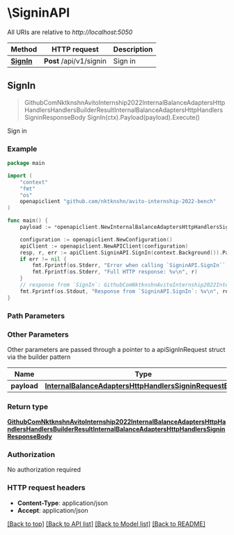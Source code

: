 # \SigninAPI

All URIs are relative to *http://localhost:5050*

Method | HTTP request | Description
------------- | ------------- | -------------
[**SignIn**](SigninAPI.md#SignIn) | **Post** /api/v1/signin | Sign in



## SignIn

> GithubComNktknshnAvitoInternship2022InternalBalanceAdaptersHttpHandlersHandlersBuilderResultInternalBalanceAdaptersHttpHandlersSigninResponseBody SignIn(ctx).Payload(payload).Execute()

Sign in



### Example

```go
package main

import (
	"context"
	"fmt"
	"os"
	openapiclient "github.com/nktknshn/avito-internship-2022-bench"
)

func main() {
	payload := *openapiclient.NewInternalBalanceAdaptersHttpHandlersSigninRequestBody() // InternalBalanceAdaptersHttpHandlersSigninRequestBody | Payload

	configuration := openapiclient.NewConfiguration()
	apiClient := openapiclient.NewAPIClient(configuration)
	resp, r, err := apiClient.SigninAPI.SignIn(context.Background()).Payload(payload).Execute()
	if err != nil {
		fmt.Fprintf(os.Stderr, "Error when calling `SigninAPI.SignIn``: %v\n", err)
		fmt.Fprintf(os.Stderr, "Full HTTP response: %v\n", r)
	}
	// response from `SignIn`: GithubComNktknshnAvitoInternship2022InternalBalanceAdaptersHttpHandlersHandlersBuilderResultInternalBalanceAdaptersHttpHandlersSigninResponseBody
	fmt.Fprintf(os.Stdout, "Response from `SigninAPI.SignIn`: %v\n", resp)
}
```

### Path Parameters



### Other Parameters

Other parameters are passed through a pointer to a apiSignInRequest struct via the builder pattern


Name | Type | Description  | Notes
------------- | ------------- | ------------- | -------------
 **payload** | [**InternalBalanceAdaptersHttpHandlersSigninRequestBody**](InternalBalanceAdaptersHttpHandlersSigninRequestBody.md) | Payload | 

### Return type

[**GithubComNktknshnAvitoInternship2022InternalBalanceAdaptersHttpHandlersHandlersBuilderResultInternalBalanceAdaptersHttpHandlersSigninResponseBody**](GithubComNktknshnAvitoInternship2022InternalBalanceAdaptersHttpHandlersHandlersBuilderResultInternalBalanceAdaptersHttpHandlersSigninResponseBody.md)

### Authorization

No authorization required

### HTTP request headers

- **Content-Type**: application/json
- **Accept**: application/json

[[Back to top]](#) [[Back to API list]](../README.md#documentation-for-api-endpoints)
[[Back to Model list]](../README.md#documentation-for-models)
[[Back to README]](../README.md)

